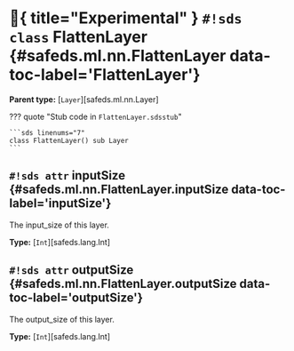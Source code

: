# :test_tube:{ title="Experimental" } `#!sds class` FlattenLayer {#safeds.ml.nn.FlattenLayer data-toc-label='FlattenLayer'}

**Parent type:** [`Layer`][safeds.ml.nn.Layer]

??? quote "Stub code in `FlattenLayer.sdsstub`"

    ```sds linenums="7"
    class FlattenLayer() sub Layer
    ```

## `#!sds attr` inputSize {#safeds.ml.nn.FlattenLayer.inputSize data-toc-label='inputSize'}

The input_size of this layer.

**Type:** [`Int`][safeds.lang.Int]

## `#!sds attr` outputSize {#safeds.ml.nn.FlattenLayer.outputSize data-toc-label='outputSize'}

The output_size of this layer.

**Type:** [`Int`][safeds.lang.Int]
